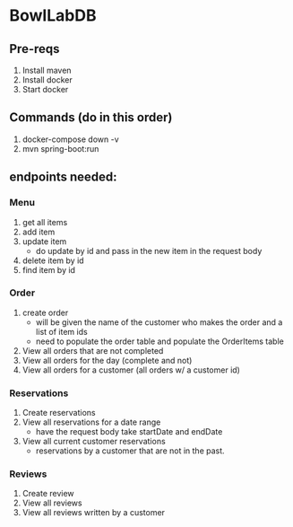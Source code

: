# BowlLabDB

## Pre-reqs

1. Install maven
2. Install docker
3. Start docker

## Commands (do in this order)

1. docker-compose down -v
2. mvn spring-boot:run

## endpoints needed:

### Menu

1. get all items
2. add item
3. update item
   - do update by id and pass in the new item in the request body
4. delete item by id
5. find item by id

### Order

1. create order
   - will be given the name of the customer who makes the order and a list of item ids
   - need to populate the order table and populate the OrderItems table
2. View all orders that are not completed
3. View all orders for the day (complete and not)
4. View all orders for a customer (all orders w/ a customer id)

### Reservations

1. Create reservations
2. View all reservations for a date range
   - have the request body take startDate and endDate
3. View all current customer reservations
   - reservations by a customer that are not in the past.

### Reviews

1. Create review
2. View all reviews
3. View all reviews written by a customer
